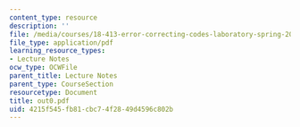 ```yaml
---
content_type: resource
description: ''
file: /media/courses/18-413-error-correcting-codes-laboratory-spring-2004/4215f545fb81cbc74f2849d4596c802b_out0.pdf
file_type: application/pdf
learning_resource_types:
- Lecture Notes
ocw_type: OCWFile
parent_title: Lecture Notes
parent_type: CourseSection
resourcetype: Document
title: out0.pdf
uid: 4215f545-fb81-cbc7-4f28-49d4596c802b
---
```

